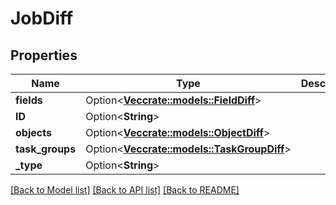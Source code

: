 # JobDiff

## Properties

Name | Type | Description | Notes
------------ | ------------- | ------------- | -------------
**fields** | Option<[**Vec<crate::models::FieldDiff>**](FieldDiff.md)> |  | [optional]
**ID** | Option<**String**> |  | [optional]
**objects** | Option<[**Vec<crate::models::ObjectDiff>**](ObjectDiff.md)> |  | [optional]
**task_groups** | Option<[**Vec<crate::models::TaskGroupDiff>**](TaskGroupDiff.md)> |  | [optional]
**_type** | Option<**String**> |  | [optional]

[[Back to Model list]](../README.md#documentation-for-models) [[Back to API list]](../README.md#documentation-for-api-endpoints) [[Back to README]](../README.md)


